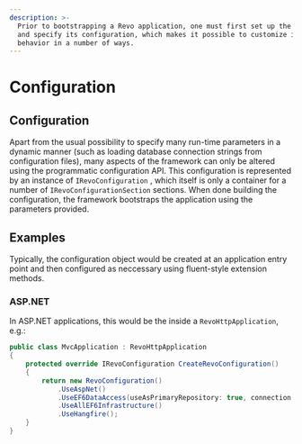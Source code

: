 ```yaml
---
description: >-
  Prior to bootstrapping a Revo application, one must first set up the framework
  and specify its configuration, which makes it possible to customize its
  behavior in a number of ways.
---
```


# Configuration

## Configuration

Apart from the usual possibility to specify many run-time parameters in a dynamic manner \(such as loading database connection strings from configuration files\), many aspects of the framework can only be altered using the programmatic configuration API. This configuration is represented by an instance of `IRevoConfiguration` , which itself is only a container for a number of `IRevoConfigurationSection` sections. When done building the configuration, the framework bootstraps the application using the parameters provided.

## Examples

Typically, the configuration object would be created at an application entry point and then configured as neccessary using fluent-style extension methods.

### ASP.NET

In ASP.NET applications, this would be the inside a `RevoHttpApplication`, e.g.:

```csharp
public class MvcApplication : RevoHttpApplication
{
    protected override IRevoConfiguration CreateRevoConfiguration()
    {
        return new RevoConfiguration()
            .UseAspNet()
            .UseEF6DataAccess(useAsPrimaryRepository: true, connection: new EF6ConnectionConfiguration("EntityContext"))
            .UseAllEF6Infrastructure()
            .UseHangfire();
    }
}
```



